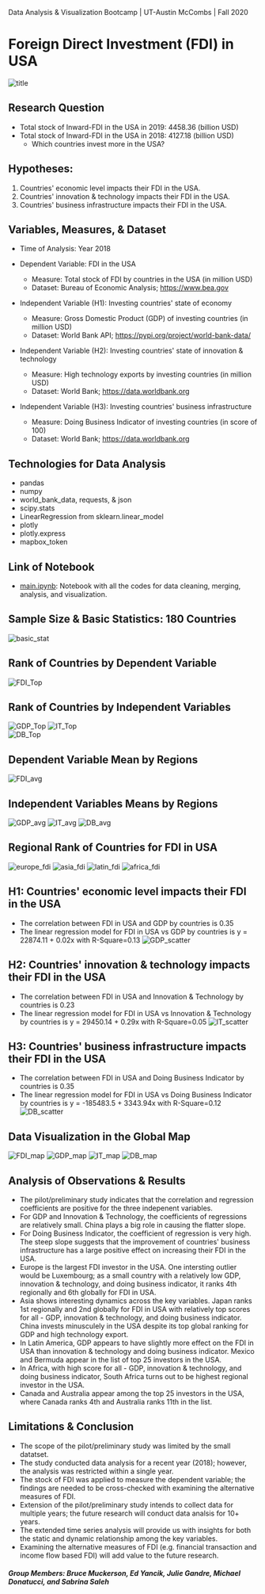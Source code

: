 Data Analysis & Visualization Bootcamp | UT-Austin McCombs | Fall 2020
# **Foreign Direct Investment (FDI) in USA**
![title](Images/image_title.jpg)

## Research Question
* Total stock of Inward-FDI in the USA in 2019: 4458.36 (billion USD) 
* Total stock of Inward-FDI in the USA in 2018: 4127.18 (billion USD)
    - Which countries invest more in the USA? 

## Hypotheses:       
1. Countries' economic level impacts their FDI in the USA. 
2. Countries' innovation & technology impacts their FDI in the USA.
3. Countries' business infrastructure impacts their FDI in the USA.

## Variables, Measures, & Dataset 
* Time of Analysis: Year 2018
   
* Dependent Variable: FDI in the USA
    - Measure: Total stock of FDI by countries in the USA (in million USD)
    - Dataset: Bureau of Economic Analysis; https://www.bea.gov
    
    
* Independent Variable (H1): Investing countries' state of economy
    - Measure: Gross Domestic Product (GDP) of investing countries (in million USD)
    - Dataset: World Bank API; https://pypi.org/project/world-bank-data/
    
    
* Independent Variable (H2): Investing countries' state of innovation & technology
    - Measure: High technology exports by investing countries (in million USD)
    - Dataset: World Bank; https://data.worldbank.org
    
    
* Independent Variable (H3): Investing countries' business infrastructure
    - Measure: Doing Business Indicator of investing countries (in score of 100)
    - Dataset: World Bank; https://data.worldbank.org

## Technologies for Data Analysis 
* pandas
* numpy
* world_bank_data, requests, & json
* scipy.stats
* LinearRegression from sklearn.linear_model
* plotly
* plotly.express
* mapbox_token

## Link of Notebook  
* [main.ipynb](https://github.com/sabrinasaleh/Project_FDI_USA/blob/master/main.ipynb): Notebook with all the codes for data cleaning, merging, analysis, and visualization.

## Sample Size & Basic Statistics: 180 Countries
![basic_stat](Images/stat_table_screen.PNG)

## Rank of Countries by Dependent Variable  
![FDI_Top](Images/FDI_USA_top25.png)

## Rank of Countries by Independent Variables  
![GDP_Top](Images/GDP_top25.png) 
![IT_Top](Images/innov_tech_top25.png)  
![DB_Top](Images/doing_busn_top25.png)

## Dependent Variable Mean by Regions 
![FDI_avg](Images/Mean_FDI_USA_region.png)

## Independent Variables Means by Regions
![GDP_avg](Images/Mean_GDP_region.png)
![IT_avg](Images/Mean_IT_region.png)
![DB_avg](Images/Mean_DB_region.png)

## Regional Rank of Countries for FDI in USA
![europe_fdi](europe/europe_top_10_fdi_bar.png)
![asia_fdi](Michael_Tasks/presentation/Top10AsiaFDI.png)
![latin_fdi](Images/latin_top_fdi.png)
![africa_fdi](Bruce_task/african_fdi_bar.png)

## H1: Countries' economic level impacts their FDI in the USA
* The correlation between FDI in USA and GDP by countries is 0.35
* The linear regression model for FDI in USA vs GDP by countries is y = 22874.11 + 0.02x with R-Square=0.13
![GDP_scatter](Images/GDP_scatter_screen.PNG)

## H2: Countries' innovation & technology impacts their FDI in the USA
* The correlation between FDI in USA and Innovation & Technology by countries is 0.23
* The linear regression model for FDI in USA vs Innovation & Technology by countries is y = 29450.14 + 0.29x with R-Square=0.05
![IT_scatter](Images/IT_scatter_screen.PNG)

## H3: Countries' business infrastructure impacts their FDI in the USA
* The correlation between FDI in USA and Doing Business Indicator by countries is 0.35
* The linear regression model for FDI in USA vs Doing Business Indicator by countries is y = -185483.5 + 3343.94x with R-Square=0.12
![DB_scatter](Images/DB_scatter_screen.PNG)

## Data Visualization in the Global Map
![FDI_map](Images/fdi_map_screen.PNG)
![GDP_map](Images/GDP_map_screen.PNG)
![IT_map](Images/IT_map_screen.PNG)
![DB_map](Images/DB_map.png)

## Analysis of Observations & Results
* The pilot/preliminary study indicates that the correlation and regression coefficients are positive for the three indepenent variables.
* For GDP and Innovation & Technology, the coefficients of regressions are relatively small. China plays a big role in causing the flatter slope. 
* For Doing Business Indicator, the coefficient of regression is very high. The steep slope suggests that the improvement of countries' business infrastructure has a large positive effect on increasing their FDI in the USA. 
* Europe is the largest FDI investor in the USA. One intersting outlier would be Luxembourg; as a small country with a relatively low GDP, innovation & technology, and doing business indicator, it ranks 4th regionally and 6th globally for FDI in USA.
* Asia shows interesting dynamics across the key variables. Japan ranks 1st regionally and 2nd globally for FDI in USA with relatively top scores for all - GDP, innovation & technology, and doing business indicator. China invests minusculely in the USA despite its top global ranking for GDP and high technology export.     
* In Latin America, GDP appears to have slightly more effect on the FDI in USA than innovation & technology and doing business indicator. Mexico and Bermuda appear in the list of top 25 investors in the USA.
* In Africa, with high score for all - GDP, innovation & technology, and doing business indicator, South Africa turns out to be highest regional investor in the USA. 
* Canada and Australia appear among the top 25 investors in the USA, where Canada ranks 4th and Australia ranks 11th in the list.  

## Limitations & Conclusion
* The scope of the pilot/preliminary study was limited by the small datatset. 
* The study conducted data analysis for a recent year (2018); however, the analysis was restricted within a single year.
* The stock of FDI was applied to measure the dependent variable; the findings are needed to be cross-checked with examining the alternative measures of FDI. 
* Extension of the pilot/preliminary study intends to collect data for multiple years; the future research will conduct data analsis for 10+ years.
* The extended time series analysis will provide us with insights for both the static and dynamic relationship among the key variables.
* Examining the alternative measures of FDI (e.g. financial transaction and income flow based FDI) will add value to the future research.  

##### Group Members: Bruce Muckerson, Ed Yancik, Julie Gandre, Michael Donatucci, and Sabrina Saleh
